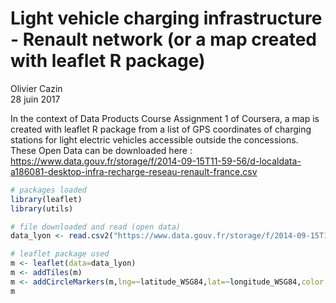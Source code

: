 # Light vehicle charging infrastructure - Renault network (or a map created  with leaflet R package)
Olivier Cazin  
28 juin 2017  



In the context of Data Products Course Assignment 1 of Coursera, a map is created with leaflet R package from a list of GPS coordinates of charging stations for light electric vehicles accessible outside the concessions. These Open Data can be downloaded here : <https://www.data.gouv.fr/storage/f/2014-09-15T11-59-56/d-localdata-a186081-desktop-infra-recharge-reseau-renault-france.csv>


```r
# packages loaded
library(leaflet)
library(utils)

# file downloaded and read (open data)
data_lyon <- read.csv2("https://www.data.gouv.fr/storage/f/2014-09-15T11-59-56/d-localdata-a186081-desktop-infra-recharge-reseau-renault-france.csv")

# leaflet package used
m <- leaflet(data=data_lyon) 
m <- addTiles(m) 
m <- addCircleMarkers(m,lng=~latitude_WSG84,lat=~longitude_WSG84,color = "black", weight = 1, stroke = T, fillColor = 'purple', fillOpacity = 0.5, radius =5,popup=~as.character(nom_station),label=~as.character(nom_station))
m
```

<!--html_preserve--><div id="htmlwidget-6b17278b3c73cb38be50" style="width:672px;height:480px;" class="leaflet html-widget"></div>
<script type="application/json" data-for="htmlwidget-6b17278b3c73cb38be50">{"x":{"options":{"crs":{"crsClass":"L.CRS.EPSG3857","code":null,"proj4def":null,"projectedBounds":null,"options":{}}},"calls":[{"method":"addTiles","args":["https://{s}.tile.openstreetmap.org/{z}/{x}/{y}.png",null,null,{"minZoom":0,"maxZoom":18,"maxNativeZoom":null,"tileSize":256,"subdomains":"abc","errorTileUrl":"","tms":false,"continuousWorld":false,"noWrap":false,"zoomOffset":0,"zoomReverse":false,"opacity":1,"zIndex":null,"unloadInvisibleTiles":null,"updateWhenIdle":null,"detectRetina":false,"reuseTiles":false,"attribution":"&copy; <a href=\"http://openstreetmap.org\">OpenStreetMap\u003c/a> contributors, <a href=\"http://creativecommons.org/licenses/by-sa/2.0/\">CC-BY-SA\u003c/a>"}]},{"method":"addCircleMarkers","args":[[46.212732,46.305656,46.119135,49.583957,49.850773,49.889422,49.370337,49.619065,49.039291,49.933941,46.584882,46.353685,46.118322,44.56868,43.821002,43.549857,43.599375,43.658014,45.258814,49.740542,49.6982,49.50403,42.94995,43.107375,48.302818,43.207081,43.156016,43.200472,43.3108,44.37734,44.091999,44.36041,43.265693,43.524887,43.448522,43.431082,43.707966,43.633197,43.287867,43.417992,43.499492,49.165519,49.209081,49.271072,48.868021,49.353727,44.916354,45.66034,45.687442,46.153721,45.746077,45.933294,47.109701,45.249929,45.147622,45.568347,41.926708,41.604123,47.303122,47.013585,48.502173,48.464604,48.725252,48.469024,48.770978,48.172007,48.546806,46.176634,44.868522,44.883471,45.201843,47.242157,47.503446,46.909382,44.580615,44.921907,49.002106,49.207998,49.351675,49.111506,48.451907,48.746229,48.580751,48.058277,48.000621,48.193518,48.404489,48.276758,48.57937,47.905077,43.818254,44.108375,43.631125,43.571686,43.465918,43.437363,43.654337,43.504751,44.865105,44.771807,44.523584,44.617507,44.879514,44.940589,44.799862,45.070855,43.584628,43.450615,43.419557,43.334044,43.633331,43.683905,48.3484,48.654086,48.12069,47.668616,48.13059,46.778225,47.348347,47.182085,47.141418,45.173605,45.5679,45.141009,45.345462,45.503113,45.083326,45.594099,45.170917,45.193896,46.671627,47.11214,46.382633,43.903286,43.715159,43.722405,47.609102,47.338102,47.544737,45.459484,46.014693,45.479861,45.599296,45.048642,47.7009,47.371594,47.096635,47.127993,47.322077,47.155769,47.249757,47.258716,47.974651,48.180468,47.935882,47.709332,44.424053,44.605191,44.188127,44.518061,44.404079,47.456612,47.067012,47.274395,49.105118,49.634592,49.059113,48.681067,48.832938,49.250556,48.971885,49.058046,48.730389,48.080043,48.299651,47.836619,48.068357,48.58426,48.69484,48.909273,49.154168,48.767309,49.163705,47.654477,48.045956,47.668845,47.931837,47.785577,47.699117,49.114939,49.346411,49.08671,49.111343,48.732531,49.11929,49.177391,47.394704,47.024612,50.687259,50.559307,50.580791,50.739393,50.356256,50.628271,50.179573,50.131737,50.890483,50.359987,51.021834,50.280516,50.696095,49.455351,49.277694,49.411988,49.20847,49.384241,49.232605,49.232226,48.446137,48.730771,48.735708,50.298784,50.41634,50.697834,50.399614,50.442326,50.739785,50.480998,50.937221,50.516995,50.49276,50.424825,50.408462,48.978904,45.781074,45.887444,45.855149,45.735109,43.304712,43.180269,43.480803,43.468942,43.398837,43.12247,43.211748,42.671648,48.529186,48.546445,48.827806,48.659258,48.279585,48.7412,48.091679,47.763787,47.627375,47.579871,45.776176,45.721741,45.765536,45.718323,45.593782,45.810983,45.978902,47.629552,46.325131,46.768422,46.674659,47.979318,48.191705,45.661121,45.572296,45.271123,46.199075,46.352059,46.07445,45.892773,48.880951,48.861865,48.844566,48.852709,49.449412,49.919862,50.058253,49.733669,49.751262,49.494771,48.540323,48.957419,48.809903,48.371533,48.280377,48.552399,48.697461,48.841138,48.421812,48.874581,48.79222,48.8997,48.770313,48.890469,46.329235,50.1088,49.913308,49.929407,43.91578,43.592169,43.896284,44.037613,44.035623,43.13936,43.408709,43.515635,43.113553,43.436156,43.927373,44.150474,44.043274,43.857823,46.698043,46.450927,46.860897,46.504318,46.861753,46.614411,46.791098,45.867198,45.897648,48.186981,48.284422,48.020123,48.347031,48.20359,47.80488,48.215689,47.977625,48.611022,48.461389,48.680817,48.717955,48.726109,48.647365,48.64412,48.684669,48.901512,48.831161,48.817233,48.769693,48.779256,48.902876,48.882728,48.850173,48.884775,48.907705,48.957646,48.894456,48.789319,48.852705,48.835275,48.738644,48.758939,48.79463,48.798927,48.748549,48.806033,48.960964,49.007225,49.146726,48.979727,49.049582],[5.218786,6.066023,5.810467,3.647164,3.262393,3.625698,3.353653,3.222808,3.385619,4.073001,3.31802,2.591755,3.408652,6.100853,5.787012,6.962632,7.087153,7.170408,4.698384,4.737265,4.947613,4.357303,1.62483,1.629565,4.075967,2.38568,2.981475,2.769645,1.970104,2.593146,3.065403,2.001821,5.394565,5.427438,5.44561,5.265128,4.639134,5.097885,5.584146,5.228247,4.985515,0.21906,-0.341858,-0.700084,-0.871365,0.09058,2.460678,0.165695,-0.311642,-1.11582,-0.664326,-0.966677,2.413593,1.750181,1.482943,2.330113,8.783101,9.277323,5.022531,4.815398,-2.738337,-2.058826,-3.438669,-2.511531,-3.040068,-2.747772,-3.097734,1.872141,0.503596,1.21802,0.79947,5.994512,6.813972,6.334066,4.753539,4.932674,1.146787,1.182197,0.495405,1.450909,1.524617,1.345312,1.566065,1.328237,-4.14973,-4.096869,-4.464629,-3.548992,-3.801808,-3.916087,4.34048,4.096592,1.43195,1.498247,2.008786,1.311215,0.622538,0.397204,-0.604657,-0.562477,-0.240552,-1.123529,-0.512192,-0.233009,-0.662273,-0.491635,3.881447,3.415778,3.714513,3.230726,3.439943,3.809806,-1.18091,-1.993009,-1.177819,-2.069067,-1.638407,1.65016,0.700787,0.273962,1.001092,5.714596,5.426659,5.710189,5.49772,4.853554,5.765401,5.270495,5.752442,5.675385,5.568491,5.495922,5.861635,-0.478727,-1.055643,-0.26465,1.310104,1.750225,1.538067,4.3833,4.096542,4.535189,4.073568,3.914841,-1.403196,-1.188561,-1.293818,-2.119162,-2.413165,-1.537974,-1.615994,-2.274558,2.732598,2.251842,1.894317,2.640147,1.440153,2.012763,0.613761,0.12061,0.686243,-0.533183,-0.843423,-0.060785,-1.067976,-1.589045,-1.425483,-1.342633,-1.550555,4.01964,4.357648,3.965157,4.603504,5.152466,-0.597422,-0.688962,-0.810861,6.489598,6.137335,6.039229,5.891968,5.175275,5.410318,-2.737582,-2.958559,-2.964282,-2.386535,-3.332838,-2.768533,6.190136,6.146646,6.141749,7.095915,7.080334,6.709397,6.883186,2.92254,3.147266,3.176606,3.035123,3.086255,3.13092,3.502852,2.968622,3.263047,3.940231,2.463457,3.080534,2.360138,3.90781,2.860609,2.099283,2.48958,2.80952,2.600646,2.413629,2.46639,2.874318,0.112831,-0.578402,-0.022214,2.767996,2.976351,1.609148,2.84242,2.853705,2.27831,2.936271,1.808437,2.622507,2.573819,2.78127,1.579039,1.692,3.13249,3.067913,3.508687,2.812636,-0.32624,-0.616396,-0.748534,-1.540974,-1.641261,0.388874,0.048794,2.886614,7.497726,7.739809,7.752619,7.721628,7.464536,7.383529,7.371706,7.358698,7.263346,7.550429,4.79593,4.788198,4.925625,4.85427,4.770141,4.87765,4.731079,6.172303,4.841094,4.864378,4.360886,0.174502,0.661729,6.383554,5.952094,6.363335,6.267249,6.440615,6.562547,6.110266,2.314399,2.367576,2.395764,2.286422,1.064684,1.077157,1.417809,1.434331,0.401833,0.147195,2.677866,2.897852,3.079942,2.941233,2.683154,3.297781,2.606558,2.618294,2.737602,2.590865,2.145247,2.078157,1.999698,2.154325,-0.443545,1.85754,2.338671,2.934324,2.14376,2.210282,1.883416,1.380852,1.11413,5.999316,6.042116,6.476062,5.858463,6.724611,4.845744,4.803153,5.025287,5.014658,-1.427872,-0.807991,-1.86558,-1.773508,-1.010402,0.31506,0.525723,1.268556,0.917689,6.475708,6.942722,6.600762,5.69246,5.93849,3.582936,3.275886,3.411074,2.452549,2.179453,2.379365,2.400085,2.280254,2.271315,2.33432,2.197453,2.226023,2.23626,2.325777,2.248939,2.291929,2.273188,2.188832,2.418185,2.506075,2.493568,2.559201,2.398792,2.439193,2.468273,2.497339,2.446822,2.330787,2.384394,2.543964,2.50917,2.429804,2.258699,2.195896,2.259501,2.452907,2.07556],5,null,null,{"lineCap":null,"lineJoin":null,"clickable":true,"pointerEvents":null,"className":"","stroke":true,"color":"black","weight":1,"opacity":0.5,"fill":true,"fillColor":"purple","fillOpacity":0.5,"dashArray":null},null,null,["ETABLISSEMENT RENAULT DE BOURG-EN-BRESSE","ETABLISSEMENT RENAULT DE CESSY","ETABLISSEMENT RENAULT DE BELLEGARDE-SUR-VALSERINE","ETABLISSEMENT RENAULT DE LAON","ETABLISSEMENT RENAULT DE SAINT-QUENTIN","ETABLISSEMENT RENAULT DE GUISE","ETABLISSEMENT RENAULT DE SOISSONS","ETABLISSEMENT RENAULT DE CHAUNY","ETABLISSEMENT RENAULT DE CHATEAU-THIERRY","ETABLISSEMENT RENAULT DE HIRSON","ETABLISSEMENT RENAULT DE AVERMES","ETABLISSEMENT RENAULT DE MONTLUCON","ETABLISSEMENT RENAULT DE BELLERIVE-SUR-ALLIER","ETABLISSEMENT RENAULT DE GAP","ETABLISSEMENT RENAULT DE MANOSQUE","ETABLISSEMENT RENAULT DE CANNES","ETABLISSEMENT RENAULT DE ANTIBES","ETABLISSEMENT RENAULT DE CAGNES-SUR-MER","ETABLISSEMENT RENAULT DE DAVEZIEUX","ETABLISSEMENT RENAULT DE CHARLEVILLE-MEZIERES","ETABLISSEMENT RENAULT DE SEDAN","ETABLISSEMENT RENAULT DE SAULT-LES-RETHEL","ETABLISSEMENT RENAULT DE FOIX","ETABLISSEMENT RENAULT DE PAMIERS","ETABLISSEMENT RENAULT DE TROYES","ETABLISSEMENT RENAULT DE CARCASSONNE","ETABLISSEMENT RENAULT DE NARBONNE","ETABLISSEMENT RENAULT DE LEZIGNAN-CORBIERES","ETABLISSEMENT RENAULT DE CASTELNAUDARY","ETABLISSEMENT RENAULT DE ONET-LE-CHATEAU","ETABLISSEMENT RENAULT DE MILLAU","ETABLISSEMENT RENAULT DE VILLEFRANCHE-DE-ROUERGUE","ETABLISSEMENT RENAULT DE MARSEILLE","ETABLISSEMENT RENAULT DE AIX-EN-PROVENCE","ETABLISSEMENT RENAULT DE GARDANNE","ETABLISSEMENT RENAULT DE VITROLLES","ETABLISSEMENT RENAULT DE ARLES","ETABLISSEMENT RENAULT DE SALON-DE-PROVENCE","ETABLISSEMENT RENAULT DE AUBAGNE","ETABLISSEMENT RENAULT DE SAINT-VICTORET","ETABLISSEMENT RENAULT DE ISTRES","ETABLISSEMENT RENAULT DE LISIEUX","ETABLISSEMENT RENAULT DE HEROUVILLE-SAINT-CLAIR","ETABLISSEMENT RENAULT DE BAYEUX","ETABLISSEMENT RENAULT DE VIRE","ETABLISSEMENT RENAULT DE DEAUVILLE","ETABLISSEMENT RENAULT DE AURILLAC","ETABLISSEMENT RENAULT DE ANGOULEME","ETABLISSEMENT RENAULT DE COGNAC","ETABLISSEMENT RENAULT DE LA ROCHELLE","ETABLISSEMENT RENAULT DE SAINTES","ETABLISSEMENT RENAULT DE ROCHEFORT","ETABLISSEMENT RENAULT DE BOURGES","ETABLISSEMENT RENAULT DE TULLE","ETABLISSEMENT RENAULT DE BRIVE-LA-GAILLARDE","ETABLISSEMENT RENAULT DE USSEL","ETABLISSEMENT RENAULT DE AJACCIO","ETABLISSEMENT RENAULT DE PORTO-VECCHIO","ETABLISSEMENT RENAULT DE DIJON","ETABLISSEMENT RENAULT DE BEAUNE","ETABLISSEMENT RENAULT DE SAINT-BRIEUC","ETABLISSEMENT RENAULT DE DINAN","ETABLISSEMENT RENAULT DE LANNION","ETABLISSEMENT RENAULT DE LAMBALLE","ETABLISSEMENT RENAULT DE PAIMPOL","ETABLISSEMENT RENAULT DE LOUDEAC","ETABLISSEMENT RENAULT DE PLOUMAGOAR","ETABLISSEMENT RENAULT DE GUERET","ETABLISSEMENT RENAULT DE BERGERAC","ETABLISSEMENT RENAULT DE SARLAT-LA-CANEDA","ETABLISSEMENT RENAULT DE TRELISSAC","ETABLISSEMENT RENAULT DE BESANCON","ETABLISSEMENT RENAULT DE MONTBELIARD","ETABLISSEMENT RENAULT DE PONTARLIER","ETABLISSEMENT RENAULT DE MONTELIMAR","ETABLISSEMENT RENAULT DE VALENCE","ETABLISSEMENT RENAULT DE EVREUX","ETABLISSEMENT RENAULT DE LOUVIERS","ETABLISSEMENT RENAULT DE PONT-AUDEMER","ETABLISSEMENT RENAULT DE SAINT-JUST","ETABLISSEMENT RENAULT DE CHARTRES","ETABLISSEMENT RENAULT DE DREUX","ETABLISSEMENT RENAULT DE MAINTENON","ETABLISSEMENT RENAULT DE CHATEAUDUN","ETABLISSEMENT RENAULT DE QUIMPER","ETABLISSEMENT RENAULT DE CHATEAULIN","ETABLISSEMENT RENAULT DE BREST","ETABLISSEMENT RENAULT DE CARHAIX-PLOUGUER","ETABLISSEMENT RENAULT DE MORLAIX","ETABLISSEMENT RENAULT DE CONCARNEAU","ETABLISSEMENT RENAULT DE NIMES","ETABLISSEMENT RENAULT DE ALES","ETABLISSEMENT RENAULT DE TOULOUSE","ETABLISSEMENT RENAULT DE TOULOUSE","ETABLISSEMENT RENAULT DE REVEL","ETABLISSEMENT RENAULT DE MURET","ETABLISSEMENT RENAULT DE AUCH","ETABLISSEMENT RENAULT DE MIRANDE","ETABLISSEMENT RENAULT DE LE BOUSCAT","ETABLISSEMENT RENAULT DE VILLENAVE-D'ORNON","ETABLISSEMENT RENAULT DE LANGON","ETABLISSEMENT RENAULT DE LA TESTE-DE-BUCH","ETABLISSEMENT RENAULT DE LORMONT","ETABLISSEMENT RENAULT DE LIBOURNE","ETABLISSEMENT RENAULT DE PESSAC","ETABLISSEMENT RENAULT DE PUGNAC","ETABLISSEMENT RENAULT DE MONTPELLIER","ETABLISSEMENT RENAULT DE PEZENAS","ETABLISSEMENT RENAULT DE SETE","ETABLISSEMENT RENAULT DE BEZIERS","ETABLISSEMENT RENAULT DE CLERMONT-L'HERAULT","ETABLISSEMENT RENAULT DE SAINT-GELY-DU-FESC","ETABLISSEMENT RENAULT DE FOUGERES","ETABLISSEMENT RENAULT DE SAINT-MALO","ETABLISSEMENT RENAULT DE VITRE","ETABLISSEMENT RENAULT DE REDON","ETABLISSEMENT RENAULT DE RENNES","ETABLISSEMENT RENAULT DE SAINT-MAUR","ETABLISSEMENT RENAULT DE CHAMBRAY-LES-TOURS","ETABLISSEMENT RENAULT DE CHINON","ETABLISSEMENT RENAULT DE LOCHES","ETABLISSEMENT RENAULT DE GRENOBLE","ETABLISSEMENT RENAULT DE LA TOUR-DU-PIN","ETABLISSEMENT RENAULT DE ECHIROLLES","ETABLISSEMENT RENAULT DE RIVES","ETABLISSEMENT RENAULT DE VIENNE","ETABLISSEMENT RENAULT DE VIZILLE","ETABLISSEMENT RENAULT DE BOURGOIN-JALLIEU","ETABLISSEMENT RENAULT DE SAINT-MARTIN-D'HERES","ETABLISSEMENT RENAULT DE FONTAINE","ETABLISSEMENT RENAULT DE LONS-LE-SAUNIER","ETABLISSEMENT RENAULT DE DOLE","ETABLISSEMENT RENAULT DE SAINT-CLAUDE","ETABLISSEMENT RENAULT DE MONT-DE-MARSAN","ETABLISSEMENT RENAULT DE DAX","ETABLISSEMENT RENAULT DE AIRE-SUR-L'ADOUR","ETABLISSEMENT RENAULT DE BLOIS","ETABLISSEMENT RENAULT DE ROMORANTIN-LANTHENAY","ETABLISSEMENT RENAULT DE BRACIEUX","ETABLISSEMENT RENAULT DE SAINT-ETIENNE","ETABLISSEMENT RENAULT DE LE COTEAU","ETABLISSEMENT RENAULT DE SAINT-CHAMOND","ETABLISSEMENT RENAULT DE MONTBRISON","ETABLISSEMENT RENAULT DE BRIVES-CHARENSAC","ETABLISSEMENT RENAULT DE CHATEAUBRIANT","ETABLISSEMENT RENAULT DE ANCENIS","ETABLISSEMENT RENAULT DE GORGES","ETABLISSEMENT RENAULT DE PORNIC","ETABLISSEMENT RENAULT DE GUERANDE","ETABLISSEMENT RENAULT DE REZE","ETABLISSEMENT RENAULT DE SAINT-HERBLAIN","ETABLISSEMENT RENAULT DE SAINT-NAZAIRE","ETABLISSEMENT RENAULT DE AMILLY","ETABLISSEMENT RENAULT DE PITHIVIERS","ETABLISSEMENT RENAULT DE FLEURY-LES-AUBRAIS","ETABLISSEMENT RENAULT DE GIEN","ETABLISSEMENT RENAULT DE CAHORS","ETABLISSEMENT RENAULT DE FIGEAC","ETABLISSEMENT RENAULT DE AGEN","ETABLISSEMENT RENAULT DE MARMANDE","ETABLISSEMENT RENAULT DE VILLENEUVE-SUR-LOT","ETABLISSEMENT RENAULT DE ANGERS","ETABLISSEMENT RENAULT DE CHOLET","ETABLISSEMENT RENAULT DE SAUMUR","ETABLISSEMENT RENAULT DE SAINT-LO","ETABLISSEMENT RENAULT DE TOURLAVILLE","ETABLISSEMENT RENAULT DE COUTANCES","ETABLISSEMENT RENAULT DE AVRANCHES","ETABLISSEMENT RENAULT DE GRANVILLE","ETABLISSEMENT RENAULT DE REIMS","ETABLISSEMENT RENAULT DE CHALONS-EN-CHAMPAGNE","ETABLISSEMENT RENAULT DE EPERNAY","ETABLISSEMENT RENAULT DE VITRY-LE-FRANCOIS","ETABLISSEMENT RENAULT DE CHAUMONT","ETABLISSEMENT RENAULT DE MAYENNE","ETABLISSEMENT RENAULT DE CHATEAU-GONTIER","ETABLISSEMENT RENAULT DE SAINT-BERTHEVIN","ETABLISSEMENT RENAULT DE LUNEVILLE","ETABLISSEMENT RENAULT DE LAXOU","ETABLISSEMENT RENAULT DE PONT-A-MOUSSON","ETABLISSEMENT RENAULT DE JARNY","ETABLISSEMENT RENAULT DE BAR-LE-DUC","ETABLISSEMENT RENAULT DE VERDUN","ETABLISSEMENT RENAULT DE VANNES","ETABLISSEMENT RENAULT DE PONTIVY","ETABLISSEMENT RENAULT DE PLUNERET","ETABLISSEMENT RENAULT DE PLOERMEL","ETABLISSEMENT RENAULT DE CAUDAN","ETABLISSEMENT RENAULT DE SAINT-AVE","ETABLISSEMENT RENAULT DE METZ","ETABLISSEMENT RENAULT DE TERVILLE","ETABLISSEMENT RENAULT DE MARLY","ETABLISSEMENT RENAULT DE SARREGUEMINES","ETABLISSEMENT RENAULT DE BUHL-LORRAINE","ETABLISSEMENT RENAULT DE SAINT-AVOLD","ETABLISSEMENT RENAULT DE FORBACH","ETABLISSEMENT RENAULT DE COSNE-COURS-SUR-LOIRE","ETABLISSEMENT RENAULT DE VARENNES-VAUZELLES","ETABLISSEMENT RENAULT DE ROUBAIX","ETABLISSEMENT RENAULT DE SECLIN","ETABLISSEMENT RENAULT DE FACHES-THUMESNIL","ETABLISSEMENT RENAULT DE RONCQ","ETABLISSEMENT RENAULT DE VALENCIENNES","ETABLISSEMENT RENAULT DE SEQUEDIN","ETABLISSEMENT RENAULT DE CAMBRAI","ETABLISSEMENT RENAULT DE AVESNES-SUR-HELPE","ETABLISSEMENT RENAULT DE WORMHOUT","ETABLISSEMENT RENAULT DE DOUAI","ETABLISSEMENT RENAULT DE DUNKERQUE","ETABLISSEMENT RENAULT DE FEIGNIES","ETABLISSEMENT RENAULT DE NIEPPE","ETABLISSEMENT RENAULT DE TILLE","ETABLISSEMENT RENAULT DE NOGENT-SUR-OISE","ETABLISSEMENT RENAULT DE COMPIEGNE","ETABLISSEMENT RENAULT DE SENLIS","ETABLISSEMENT RENAULT DE CLERMONT","ETABLISSEMENT RENAULT DE SAINT-MAXIMIN","ETABLISSEMENT RENAULT DE CREPY-EN-VALOIS","ETABLISSEMENT RENAULT DE ALENCON","ETABLISSEMENT RENAULT DE FLERS","ETABLISSEMENT RENAULT DE ARGENTAN","ETABLISSEMENT RENAULT DE ARRAS","ETABLISSEMENT RENAULT DE HENIN-BEAUMONT","ETABLISSEMENT RENAULT DE OUTREAU","ETABLISSEMENT RENAULT DE AVION","ETABLISSEMENT RENAULT DE LOISON-SOUS-LENS","ETABLISSEMENT RENAULT DE LONGUENESSE","ETABLISSEMENT RENAULT DE CARVIN","ETABLISSEMENT RENAULT DE COQUELLES","ETABLISSEMENT RENAULT DE FOUQUIERES-LES-BETHUNE","ETABLISSEMENT RENAULT DE BRUAY-LA-BUISSIERE","ETABLISSEMENT RENAULT DE LIEVIN","ETABLISSEMENT RENAULT DE BERCK","ETABLISSEMENT RENAULT DE MANTES-LA-VILLE","ETABLISSEMENT RENAULT DE CLERMONT-FERRAND","ETABLISSEMENT RENAULT DE MALAUZAT","ETABLISSEMENT RENAULT DE THIERS","ETABLISSEMENT RENAULT DE ROCHEFORT-MONTAGNE","ETABLISSEMENT RENAULT DE PAU","ETABLISSEMENT RENAULT DE OLORON-SAINTE-MARIE","ETABLISSEMENT RENAULT DE ORTHEZ","ETABLISSEMENT RENAULT DE BIARRITZ","ETABLISSEMENT RENAULT DE SAINT-JEAN-DE-LUZ","ETABLISSEMENT RENAULT DE LANNEMEZAN","ETABLISSEMENT RENAULT DE ODOS","ETABLISSEMENT RENAULT DE PERPIGNAN","ETABLISSEMENT RENAULT DE MOLSHEIM","ETABLISSEMENT RENAULT DE ILLKIRCH-GRAFFENSTADEN","ETABLISSEMENT RENAULT DE HAGUENAU","ETABLISSEMENT RENAULT DE VENDENHEIM","ETABLISSEMENT RENAULT DE SELESTAT","ETABLISSEMENT RENAULT DE SAVERNE","ETABLISSEMENT RENAULT DE COLMAR","ETABLISSEMENT RENAULT DE ILLZACH","ETABLISSEMENT RENAULT DE ALTKIRCH","ETABLISSEMENT RENAULT DE SAINT-LOUIS","ETABLISSEMENT RENAULT DE LYON","ETABLISSEMENT RENAULT DE SAINTE-FOY-LES-LYON","ETABLISSEMENT RENAULT DE VAULX-EN-VELIN","ETABLISSEMENT RENAULT DE VENISSIEUX","ETABLISSEMENT RENAULT DE GIVORS","ETABLISSEMENT RENAULT DE RILLIEUX-LA-PAPE","ETABLISSEMENT RENAULT DE LIMAS","ETABLISSEMENT RENAULT DE VESOUL","ETABLISSEMENT RENAULT DE MACON","ETABLISSEMENT RENAULT DE SAINT-MARCEL","ETABLISSEMENT RENAULT DE MONTCEAU-LES-MINES","ETABLISSEMENT RENAULT DE LE MANS","ETABLISSEMENT RENAULT DE LA FERTE-BERNARD","ETABLISSEMENT RENAULT DE ALBERTVILLE","ETABLISSEMENT RENAULT DE SAINT-ALBAN-LEYSSE","ETABLISSEMENT RENAULT DE SAINT-JEAN-DE-MAURIENNE","ETABLISSEMENT RENAULT DE ANNEMASSE","ETABLISSEMENT RENAULT DE THONON-LES-BAINS","ETABLISSEMENT RENAULT DE CLUSES","ETABLISSEMENT RENAULT DE SEYNOD","ETABLISSEMENT RENAULT DE PARIS","ETABLISSEMENT RENAULT DE PARIS","ETABLISSEMENT RENAULT DE PARIS","ETABLISSEMENT RENAULT DE PARIS","ETABLISSEMENT RENAULT DE ROUEN","ETABLISSEMENT RENAULT DE DIEPPE","ETABLISSEMENT RENAULT DE EU","ETABLISSEMENT RENAULT DE NEUFCHATEL-EN-BRAY","ETABLISSEMENT RENAULT DE FECAMP","ETABLISSEMENT RENAULT DE LE HAVRE","ETABLISSEMENT RENAULT DE MELUN","ETABLISSEMENT RENAULT DE MEAUX","ETABLISSEMENT RENAULT DE COULOMMIERS","ETABLISSEMENT RENAULT DE VARENNES-SUR-SEINE","ETABLISSEMENT RENAULT DE SAINT-PIERRE-LES-NEMOURS","ETABLISSEMENT RENAULT DE PROVINS","ETABLISSEMENT RENAULT DE BRIE-COMTE-ROBERT","ETABLISSEMENT RENAULT DE NOISIEL","ETABLISSEMENT RENAULT DE AVON","ETABLISSEMENT RENAULT DE CHELLES","ETABLISSEMENT RENAULT DE VERSAILLES","ETABLISSEMENT RENAULT DE SAINT-GERMAIN-EN-LAYE","ETABLISSEMENT RENAULT DE TRAPPES","ETABLISSEMENT RENAULT DE CHATOU","ETABLISSEMENT RENAULT DE NIORT","ETABLISSEMENT RENAULT DE ABBEVILLE","ETABLISSEMENT RENAULT DE RIVERY","ETABLISSEMENT RENAULT DE PERONNE","ETABLISSEMENT RENAULT DE ALBI","ETABLISSEMENT RENAULT DE CASTRES","ETABLISSEMENT RENAULT DE GAILLAC","ETABLISSEMENT RENAULT DE MONTAUBAN","ETABLISSEMENT RENAULT DE CASTELSARRASIN","ETABLISSEMENT RENAULT DE LA VALETTE-DU-VAR","ETABLISSEMENT RENAULT DE BRIGNOLES","ETABLISSEMENT RENAULT DE DRAGUIGNAN","ETABLISSEMENT RENAULT DE LA SEYNE-SUR-MER","ETABLISSEMENT RENAULT DE FREJUS","ETABLISSEMENT RENAULT DE AVIGNON","ETABLISSEMENT RENAULT DE ORANGE","ETABLISSEMENT RENAULT DE CARPENTRAS","ETABLISSEMENT RENAULT DE CAVAILLON","ETABLISSEMENT RENAULT DE LA ROCHE-SUR-YON","ETABLISSEMENT RENAULT DE FONTENAY-LE-COMTE","ETABLISSEMENT RENAULT DE CHALLANS","ETABLISSEMENT RENAULT DE OLONNE-SUR-MER","ETABLISSEMENT RENAULT DE LES HERBIERS","ETABLISSEMENT RENAULT DE POITIERS","ETABLISSEMENT RENAULT DE CHATELLERAULT","ETABLISSEMENT RENAULT DE LIMOGES","ETABLISSEMENT RENAULT DE SAINT-JUNIEN","ETABLISSEMENT RENAULT DE EPINAL","ETABLISSEMENT RENAULT DE SAINT-DIE-DES-VOSGES","ETABLISSEMENT RENAULT DE SAINT-ETIENNE-LES-REMIREMONT","ETABLISSEMENT RENAULT DE NEUFCHATEAU","ETABLISSEMENT RENAULT DE VITTEL","ETABLISSEMENT RENAULT DE AUXERRE","ETABLISSEMENT RENAULT DE SAINT-DENIS-LES-SENS","ETABLISSEMENT RENAULT DE JOIGNY","ETABLISSEMENT RENAULT DE CORBEIL-ESSONNES","ETABLISSEMENT RENAULT DE MORIGNY-CHAMPIGNY","ETABLISSEMENT RENAULT DE VIRY-CHATILLON","ETABLISSEMENT RENAULT DE ATHIS-MONS","ETABLISSEMENT RENAULT DE MASSY","ETABLISSEMENT RENAULT DE MONTLHERY","ETABLISSEMENT RENAULT DE SAINTE-GENEVIEVE-DES-BOIS","ETABLISSEMENT RENAULT DE LES ULIS","ETABLISSEMENT RENAULT DE NANTERRE","ETABLISSEMENT RENAULT DE BOULOGNE-BILLANCOURT","ETABLISSEMENT RENAULT DE MONTROUGE","ETABLISSEMENT RENAULT DE CHATENAY-MALABRY","ETABLISSEMENT RENAULT DE SCEAUX","ETABLISSEMENT RENAULT DE COURBEVOIE","ETABLISSEMENT RENAULT DE RUEIL-MALMAISON","ETABLISSEMENT RENAULT DE MONTREUIL","ETABLISSEMENT RENAULT DE VILLEMOMBLE","ETABLISSEMENT RENAULT DE LES PAVILLONS-SOUS-BOIS","ETABLISSEMENT RENAULT DE VILLEPINTE","ETABLISSEMENT RENAULT DE PANTIN","ETABLISSEMENT RENAULT DE CRETEIL","ETABLISSEMENT RENAULT DE FONTENAY-SOUS-BOIS","ETABLISSEMENT RENAULT DE LE PERREUX-SUR-MARNE","ETABLISSEMENT RENAULT DE VILLENEUVE-SAINT-GEORGES","ETABLISSEMENT RENAULT DE FRESNES","ETABLISSEMENT RENAULT DE VITRY-SUR-SEINE","ETABLISSEMENT RENAULT DE CHENNEVIERES-SUR-MARNE","ETABLISSEMENT RENAULT DE BOISSY-SAINT-LEGER","ETABLISSEMENT RENAULT DE MAISONS-ALFORT","ETABLISSEMENT RENAULT DE ARGENTEUIL","ETABLISSEMENT RENAULT DE BEAUCHAMP","ETABLISSEMENT RENAULT DE PERSAN","ETABLISSEMENT RENAULT DE GONESSE","ETABLISSEMENT RENAULT DE OSNY"],null,["ETABLISSEMENT RENAULT DE BOURG-EN-BRESSE","ETABLISSEMENT RENAULT DE CESSY","ETABLISSEMENT RENAULT DE BELLEGARDE-SUR-VALSERINE","ETABLISSEMENT RENAULT DE LAON","ETABLISSEMENT RENAULT DE SAINT-QUENTIN","ETABLISSEMENT RENAULT DE GUISE","ETABLISSEMENT RENAULT DE SOISSONS","ETABLISSEMENT RENAULT DE CHAUNY","ETABLISSEMENT RENAULT DE CHATEAU-THIERRY","ETABLISSEMENT RENAULT DE HIRSON","ETABLISSEMENT RENAULT DE AVERMES","ETABLISSEMENT RENAULT DE MONTLUCON","ETABLISSEMENT RENAULT DE BELLERIVE-SUR-ALLIER","ETABLISSEMENT RENAULT DE GAP","ETABLISSEMENT RENAULT DE MANOSQUE","ETABLISSEMENT RENAULT DE CANNES","ETABLISSEMENT RENAULT DE ANTIBES","ETABLISSEMENT RENAULT DE CAGNES-SUR-MER","ETABLISSEMENT RENAULT DE DAVEZIEUX","ETABLISSEMENT RENAULT DE CHARLEVILLE-MEZIERES","ETABLISSEMENT RENAULT DE SEDAN","ETABLISSEMENT RENAULT DE SAULT-LES-RETHEL","ETABLISSEMENT RENAULT DE FOIX","ETABLISSEMENT RENAULT DE PAMIERS","ETABLISSEMENT RENAULT DE TROYES","ETABLISSEMENT RENAULT DE CARCASSONNE","ETABLISSEMENT RENAULT DE NARBONNE","ETABLISSEMENT RENAULT DE LEZIGNAN-CORBIERES","ETABLISSEMENT RENAULT DE CASTELNAUDARY","ETABLISSEMENT RENAULT DE ONET-LE-CHATEAU","ETABLISSEMENT RENAULT DE MILLAU","ETABLISSEMENT RENAULT DE VILLEFRANCHE-DE-ROUERGUE","ETABLISSEMENT RENAULT DE MARSEILLE","ETABLISSEMENT RENAULT DE AIX-EN-PROVENCE","ETABLISSEMENT RENAULT DE GARDANNE","ETABLISSEMENT RENAULT DE VITROLLES","ETABLISSEMENT RENAULT DE ARLES","ETABLISSEMENT RENAULT DE SALON-DE-PROVENCE","ETABLISSEMENT RENAULT DE AUBAGNE","ETABLISSEMENT RENAULT DE SAINT-VICTORET","ETABLISSEMENT RENAULT DE ISTRES","ETABLISSEMENT RENAULT DE LISIEUX","ETABLISSEMENT RENAULT DE HEROUVILLE-SAINT-CLAIR","ETABLISSEMENT RENAULT DE BAYEUX","ETABLISSEMENT RENAULT DE VIRE","ETABLISSEMENT RENAULT DE DEAUVILLE","ETABLISSEMENT RENAULT DE AURILLAC","ETABLISSEMENT RENAULT DE ANGOULEME","ETABLISSEMENT RENAULT DE COGNAC","ETABLISSEMENT RENAULT DE LA ROCHELLE","ETABLISSEMENT RENAULT DE SAINTES","ETABLISSEMENT RENAULT DE ROCHEFORT","ETABLISSEMENT RENAULT DE BOURGES","ETABLISSEMENT RENAULT DE TULLE","ETABLISSEMENT RENAULT DE BRIVE-LA-GAILLARDE","ETABLISSEMENT RENAULT DE USSEL","ETABLISSEMENT RENAULT DE AJACCIO","ETABLISSEMENT RENAULT DE PORTO-VECCHIO","ETABLISSEMENT RENAULT DE DIJON","ETABLISSEMENT RENAULT DE BEAUNE","ETABLISSEMENT RENAULT DE SAINT-BRIEUC","ETABLISSEMENT RENAULT DE DINAN","ETABLISSEMENT RENAULT DE LANNION","ETABLISSEMENT RENAULT DE LAMBALLE","ETABLISSEMENT RENAULT DE PAIMPOL","ETABLISSEMENT RENAULT DE LOUDEAC","ETABLISSEMENT RENAULT DE PLOUMAGOAR","ETABLISSEMENT RENAULT DE GUERET","ETABLISSEMENT RENAULT DE BERGERAC","ETABLISSEMENT RENAULT DE SARLAT-LA-CANEDA","ETABLISSEMENT RENAULT DE TRELISSAC","ETABLISSEMENT RENAULT DE BESANCON","ETABLISSEMENT RENAULT DE MONTBELIARD","ETABLISSEMENT RENAULT DE PONTARLIER","ETABLISSEMENT RENAULT DE MONTELIMAR","ETABLISSEMENT RENAULT DE VALENCE","ETABLISSEMENT RENAULT DE EVREUX","ETABLISSEMENT RENAULT DE LOUVIERS","ETABLISSEMENT RENAULT DE PONT-AUDEMER","ETABLISSEMENT RENAULT DE SAINT-JUST","ETABLISSEMENT RENAULT DE CHARTRES","ETABLISSEMENT RENAULT DE DREUX","ETABLISSEMENT RENAULT DE MAINTENON","ETABLISSEMENT RENAULT DE CHATEAUDUN","ETABLISSEMENT RENAULT DE QUIMPER","ETABLISSEMENT RENAULT DE CHATEAULIN","ETABLISSEMENT RENAULT DE BREST","ETABLISSEMENT RENAULT DE CARHAIX-PLOUGUER","ETABLISSEMENT RENAULT DE MORLAIX","ETABLISSEMENT RENAULT DE CONCARNEAU","ETABLISSEMENT RENAULT DE NIMES","ETABLISSEMENT RENAULT DE ALES","ETABLISSEMENT RENAULT DE TOULOUSE","ETABLISSEMENT RENAULT DE TOULOUSE","ETABLISSEMENT RENAULT DE REVEL","ETABLISSEMENT RENAULT DE MURET","ETABLISSEMENT RENAULT DE AUCH","ETABLISSEMENT RENAULT DE MIRANDE","ETABLISSEMENT RENAULT DE LE BOUSCAT","ETABLISSEMENT RENAULT DE VILLENAVE-D'ORNON","ETABLISSEMENT RENAULT DE LANGON","ETABLISSEMENT RENAULT DE LA TESTE-DE-BUCH","ETABLISSEMENT RENAULT DE LORMONT","ETABLISSEMENT RENAULT DE LIBOURNE","ETABLISSEMENT RENAULT DE PESSAC","ETABLISSEMENT RENAULT DE PUGNAC","ETABLISSEMENT RENAULT DE MONTPELLIER","ETABLISSEMENT RENAULT DE PEZENAS","ETABLISSEMENT RENAULT DE SETE","ETABLISSEMENT RENAULT DE BEZIERS","ETABLISSEMENT RENAULT DE CLERMONT-L'HERAULT","ETABLISSEMENT RENAULT DE SAINT-GELY-DU-FESC","ETABLISSEMENT RENAULT DE FOUGERES","ETABLISSEMENT RENAULT DE SAINT-MALO","ETABLISSEMENT RENAULT DE VITRE","ETABLISSEMENT RENAULT DE REDON","ETABLISSEMENT RENAULT DE RENNES","ETABLISSEMENT RENAULT DE SAINT-MAUR","ETABLISSEMENT RENAULT DE CHAMBRAY-LES-TOURS","ETABLISSEMENT RENAULT DE CHINON","ETABLISSEMENT RENAULT DE LOCHES","ETABLISSEMENT RENAULT DE GRENOBLE","ETABLISSEMENT RENAULT DE LA TOUR-DU-PIN","ETABLISSEMENT RENAULT DE ECHIROLLES","ETABLISSEMENT RENAULT DE RIVES","ETABLISSEMENT RENAULT DE VIENNE","ETABLISSEMENT RENAULT DE VIZILLE","ETABLISSEMENT RENAULT DE BOURGOIN-JALLIEU","ETABLISSEMENT RENAULT DE SAINT-MARTIN-D'HERES","ETABLISSEMENT RENAULT DE FONTAINE","ETABLISSEMENT RENAULT DE LONS-LE-SAUNIER","ETABLISSEMENT RENAULT DE DOLE","ETABLISSEMENT RENAULT DE SAINT-CLAUDE","ETABLISSEMENT RENAULT DE MONT-DE-MARSAN","ETABLISSEMENT RENAULT DE DAX","ETABLISSEMENT RENAULT DE AIRE-SUR-L'ADOUR","ETABLISSEMENT RENAULT DE BLOIS","ETABLISSEMENT RENAULT DE ROMORANTIN-LANTHENAY","ETABLISSEMENT RENAULT DE BRACIEUX","ETABLISSEMENT RENAULT DE SAINT-ETIENNE","ETABLISSEMENT RENAULT DE LE COTEAU","ETABLISSEMENT RENAULT DE SAINT-CHAMOND","ETABLISSEMENT RENAULT DE MONTBRISON","ETABLISSEMENT RENAULT DE BRIVES-CHARENSAC","ETABLISSEMENT RENAULT DE CHATEAUBRIANT","ETABLISSEMENT RENAULT DE ANCENIS","ETABLISSEMENT RENAULT DE GORGES","ETABLISSEMENT RENAULT DE PORNIC","ETABLISSEMENT RENAULT DE GUERANDE","ETABLISSEMENT RENAULT DE REZE","ETABLISSEMENT RENAULT DE SAINT-HERBLAIN","ETABLISSEMENT RENAULT DE SAINT-NAZAIRE","ETABLISSEMENT RENAULT DE AMILLY","ETABLISSEMENT RENAULT DE PITHIVIERS","ETABLISSEMENT RENAULT DE FLEURY-LES-AUBRAIS","ETABLISSEMENT RENAULT DE GIEN","ETABLISSEMENT RENAULT DE CAHORS","ETABLISSEMENT RENAULT DE FIGEAC","ETABLISSEMENT RENAULT DE AGEN","ETABLISSEMENT RENAULT DE MARMANDE","ETABLISSEMENT RENAULT DE VILLENEUVE-SUR-LOT","ETABLISSEMENT RENAULT DE ANGERS","ETABLISSEMENT RENAULT DE CHOLET","ETABLISSEMENT RENAULT DE SAUMUR","ETABLISSEMENT RENAULT DE SAINT-LO","ETABLISSEMENT RENAULT DE TOURLAVILLE","ETABLISSEMENT RENAULT DE COUTANCES","ETABLISSEMENT RENAULT DE AVRANCHES","ETABLISSEMENT RENAULT DE GRANVILLE","ETABLISSEMENT RENAULT DE REIMS","ETABLISSEMENT RENAULT DE CHALONS-EN-CHAMPAGNE","ETABLISSEMENT RENAULT DE EPERNAY","ETABLISSEMENT RENAULT DE VITRY-LE-FRANCOIS","ETABLISSEMENT RENAULT DE CHAUMONT","ETABLISSEMENT RENAULT DE MAYENNE","ETABLISSEMENT RENAULT DE CHATEAU-GONTIER","ETABLISSEMENT RENAULT DE SAINT-BERTHEVIN","ETABLISSEMENT RENAULT DE LUNEVILLE","ETABLISSEMENT RENAULT DE LAXOU","ETABLISSEMENT RENAULT DE PONT-A-MOUSSON","ETABLISSEMENT RENAULT DE JARNY","ETABLISSEMENT RENAULT DE BAR-LE-DUC","ETABLISSEMENT RENAULT DE VERDUN","ETABLISSEMENT RENAULT DE VANNES","ETABLISSEMENT RENAULT DE PONTIVY","ETABLISSEMENT RENAULT DE PLUNERET","ETABLISSEMENT RENAULT DE PLOERMEL","ETABLISSEMENT RENAULT DE CAUDAN","ETABLISSEMENT RENAULT DE SAINT-AVE","ETABLISSEMENT RENAULT DE METZ","ETABLISSEMENT RENAULT DE TERVILLE","ETABLISSEMENT RENAULT DE MARLY","ETABLISSEMENT RENAULT DE SARREGUEMINES","ETABLISSEMENT RENAULT DE BUHL-LORRAINE","ETABLISSEMENT RENAULT DE SAINT-AVOLD","ETABLISSEMENT RENAULT DE FORBACH","ETABLISSEMENT RENAULT DE COSNE-COURS-SUR-LOIRE","ETABLISSEMENT RENAULT DE VARENNES-VAUZELLES","ETABLISSEMENT RENAULT DE ROUBAIX","ETABLISSEMENT RENAULT DE SECLIN","ETABLISSEMENT RENAULT DE FACHES-THUMESNIL","ETABLISSEMENT RENAULT DE RONCQ","ETABLISSEMENT RENAULT DE VALENCIENNES","ETABLISSEMENT RENAULT DE SEQUEDIN","ETABLISSEMENT RENAULT DE CAMBRAI","ETABLISSEMENT RENAULT DE AVESNES-SUR-HELPE","ETABLISSEMENT RENAULT DE WORMHOUT","ETABLISSEMENT RENAULT DE DOUAI","ETABLISSEMENT RENAULT DE DUNKERQUE","ETABLISSEMENT RENAULT DE FEIGNIES","ETABLISSEMENT RENAULT DE NIEPPE","ETABLISSEMENT RENAULT DE TILLE","ETABLISSEMENT RENAULT DE NOGENT-SUR-OISE","ETABLISSEMENT RENAULT DE COMPIEGNE","ETABLISSEMENT RENAULT DE SENLIS","ETABLISSEMENT RENAULT DE CLERMONT","ETABLISSEMENT RENAULT DE SAINT-MAXIMIN","ETABLISSEMENT RENAULT DE CREPY-EN-VALOIS","ETABLISSEMENT RENAULT DE ALENCON","ETABLISSEMENT RENAULT DE FLERS","ETABLISSEMENT RENAULT DE ARGENTAN","ETABLISSEMENT RENAULT DE ARRAS","ETABLISSEMENT RENAULT DE HENIN-BEAUMONT","ETABLISSEMENT RENAULT DE OUTREAU","ETABLISSEMENT RENAULT DE AVION","ETABLISSEMENT RENAULT DE LOISON-SOUS-LENS","ETABLISSEMENT RENAULT DE LONGUENESSE","ETABLISSEMENT RENAULT DE CARVIN","ETABLISSEMENT RENAULT DE COQUELLES","ETABLISSEMENT RENAULT DE FOUQUIERES-LES-BETHUNE","ETABLISSEMENT RENAULT DE BRUAY-LA-BUISSIERE","ETABLISSEMENT RENAULT DE LIEVIN","ETABLISSEMENT RENAULT DE BERCK","ETABLISSEMENT RENAULT DE MANTES-LA-VILLE","ETABLISSEMENT RENAULT DE CLERMONT-FERRAND","ETABLISSEMENT RENAULT DE MALAUZAT","ETABLISSEMENT RENAULT DE THIERS","ETABLISSEMENT RENAULT DE ROCHEFORT-MONTAGNE","ETABLISSEMENT RENAULT DE PAU","ETABLISSEMENT RENAULT DE OLORON-SAINTE-MARIE","ETABLISSEMENT RENAULT DE ORTHEZ","ETABLISSEMENT RENAULT DE BIARRITZ","ETABLISSEMENT RENAULT DE SAINT-JEAN-DE-LUZ","ETABLISSEMENT RENAULT DE LANNEMEZAN","ETABLISSEMENT RENAULT DE ODOS","ETABLISSEMENT RENAULT DE PERPIGNAN","ETABLISSEMENT RENAULT DE MOLSHEIM","ETABLISSEMENT RENAULT DE ILLKIRCH-GRAFFENSTADEN","ETABLISSEMENT RENAULT DE HAGUENAU","ETABLISSEMENT RENAULT DE VENDENHEIM","ETABLISSEMENT RENAULT DE SELESTAT","ETABLISSEMENT RENAULT DE SAVERNE","ETABLISSEMENT RENAULT DE COLMAR","ETABLISSEMENT RENAULT DE ILLZACH","ETABLISSEMENT RENAULT DE ALTKIRCH","ETABLISSEMENT RENAULT DE SAINT-LOUIS","ETABLISSEMENT RENAULT DE LYON","ETABLISSEMENT RENAULT DE SAINTE-FOY-LES-LYON","ETABLISSEMENT RENAULT DE VAULX-EN-VELIN","ETABLISSEMENT RENAULT DE VENISSIEUX","ETABLISSEMENT RENAULT DE GIVORS","ETABLISSEMENT RENAULT DE RILLIEUX-LA-PAPE","ETABLISSEMENT RENAULT DE LIMAS","ETABLISSEMENT RENAULT DE VESOUL","ETABLISSEMENT RENAULT DE MACON","ETABLISSEMENT RENAULT DE SAINT-MARCEL","ETABLISSEMENT RENAULT DE MONTCEAU-LES-MINES","ETABLISSEMENT RENAULT DE LE MANS","ETABLISSEMENT RENAULT DE LA FERTE-BERNARD","ETABLISSEMENT RENAULT DE ALBERTVILLE","ETABLISSEMENT RENAULT DE SAINT-ALBAN-LEYSSE","ETABLISSEMENT RENAULT DE SAINT-JEAN-DE-MAURIENNE","ETABLISSEMENT RENAULT DE ANNEMASSE","ETABLISSEMENT RENAULT DE THONON-LES-BAINS","ETABLISSEMENT RENAULT DE CLUSES","ETABLISSEMENT RENAULT DE SEYNOD","ETABLISSEMENT RENAULT DE PARIS","ETABLISSEMENT RENAULT DE PARIS","ETABLISSEMENT RENAULT DE PARIS","ETABLISSEMENT RENAULT DE PARIS","ETABLISSEMENT RENAULT DE ROUEN","ETABLISSEMENT RENAULT DE DIEPPE","ETABLISSEMENT RENAULT DE EU","ETABLISSEMENT RENAULT DE NEUFCHATEL-EN-BRAY","ETABLISSEMENT RENAULT DE FECAMP","ETABLISSEMENT RENAULT DE LE HAVRE","ETABLISSEMENT RENAULT DE MELUN","ETABLISSEMENT RENAULT DE MEAUX","ETABLISSEMENT RENAULT DE COULOMMIERS","ETABLISSEMENT RENAULT DE VARENNES-SUR-SEINE","ETABLISSEMENT RENAULT DE SAINT-PIERRE-LES-NEMOURS","ETABLISSEMENT RENAULT DE PROVINS","ETABLISSEMENT RENAULT DE BRIE-COMTE-ROBERT","ETABLISSEMENT RENAULT DE NOISIEL","ETABLISSEMENT RENAULT DE AVON","ETABLISSEMENT RENAULT DE CHELLES","ETABLISSEMENT RENAULT DE VERSAILLES","ETABLISSEMENT RENAULT DE SAINT-GERMAIN-EN-LAYE","ETABLISSEMENT RENAULT DE TRAPPES","ETABLISSEMENT RENAULT DE CHATOU","ETABLISSEMENT RENAULT DE NIORT","ETABLISSEMENT RENAULT DE ABBEVILLE","ETABLISSEMENT RENAULT DE RIVERY","ETABLISSEMENT RENAULT DE PERONNE","ETABLISSEMENT RENAULT DE ALBI","ETABLISSEMENT RENAULT DE CASTRES","ETABLISSEMENT RENAULT DE GAILLAC","ETABLISSEMENT RENAULT DE MONTAUBAN","ETABLISSEMENT RENAULT DE CASTELSARRASIN","ETABLISSEMENT RENAULT DE LA VALETTE-DU-VAR","ETABLISSEMENT RENAULT DE BRIGNOLES","ETABLISSEMENT RENAULT DE DRAGUIGNAN","ETABLISSEMENT RENAULT DE LA SEYNE-SUR-MER","ETABLISSEMENT RENAULT DE FREJUS","ETABLISSEMENT RENAULT DE AVIGNON","ETABLISSEMENT RENAULT DE ORANGE","ETABLISSEMENT RENAULT DE CARPENTRAS","ETABLISSEMENT RENAULT DE CAVAILLON","ETABLISSEMENT RENAULT DE LA ROCHE-SUR-YON","ETABLISSEMENT RENAULT DE FONTENAY-LE-COMTE","ETABLISSEMENT RENAULT DE CHALLANS","ETABLISSEMENT RENAULT DE OLONNE-SUR-MER","ETABLISSEMENT RENAULT DE LES HERBIERS","ETABLISSEMENT RENAULT DE POITIERS","ETABLISSEMENT RENAULT DE CHATELLERAULT","ETABLISSEMENT RENAULT DE LIMOGES","ETABLISSEMENT RENAULT DE SAINT-JUNIEN","ETABLISSEMENT RENAULT DE EPINAL","ETABLISSEMENT RENAULT DE SAINT-DIE-DES-VOSGES","ETABLISSEMENT RENAULT DE SAINT-ETIENNE-LES-REMIREMONT","ETABLISSEMENT RENAULT DE NEUFCHATEAU","ETABLISSEMENT RENAULT DE VITTEL","ETABLISSEMENT RENAULT DE AUXERRE","ETABLISSEMENT RENAULT DE SAINT-DENIS-LES-SENS","ETABLISSEMENT RENAULT DE JOIGNY","ETABLISSEMENT RENAULT DE CORBEIL-ESSONNES","ETABLISSEMENT RENAULT DE MORIGNY-CHAMPIGNY","ETABLISSEMENT RENAULT DE VIRY-CHATILLON","ETABLISSEMENT RENAULT DE ATHIS-MONS","ETABLISSEMENT RENAULT DE MASSY","ETABLISSEMENT RENAULT DE MONTLHERY","ETABLISSEMENT RENAULT DE SAINTE-GENEVIEVE-DES-BOIS","ETABLISSEMENT RENAULT DE LES ULIS","ETABLISSEMENT RENAULT DE NANTERRE","ETABLISSEMENT RENAULT DE BOULOGNE-BILLANCOURT","ETABLISSEMENT RENAULT DE MONTROUGE","ETABLISSEMENT RENAULT DE CHATENAY-MALABRY","ETABLISSEMENT RENAULT DE SCEAUX","ETABLISSEMENT RENAULT DE COURBEVOIE","ETABLISSEMENT RENAULT DE RUEIL-MALMAISON","ETABLISSEMENT RENAULT DE MONTREUIL","ETABLISSEMENT RENAULT DE VILLEMOMBLE","ETABLISSEMENT RENAULT DE LES PAVILLONS-SOUS-BOIS","ETABLISSEMENT RENAULT DE VILLEPINTE","ETABLISSEMENT RENAULT DE PANTIN","ETABLISSEMENT RENAULT DE CRETEIL","ETABLISSEMENT RENAULT DE FONTENAY-SOUS-BOIS","ETABLISSEMENT RENAULT DE LE PERREUX-SUR-MARNE","ETABLISSEMENT RENAULT DE VILLENEUVE-SAINT-GEORGES","ETABLISSEMENT RENAULT DE FRESNES","ETABLISSEMENT RENAULT DE VITRY-SUR-SEINE","ETABLISSEMENT RENAULT DE CHENNEVIERES-SUR-MARNE","ETABLISSEMENT RENAULT DE BOISSY-SAINT-LEGER","ETABLISSEMENT RENAULT DE MAISONS-ALFORT","ETABLISSEMENT RENAULT DE ARGENTEUIL","ETABLISSEMENT RENAULT DE BEAUCHAMP","ETABLISSEMENT RENAULT DE PERSAN","ETABLISSEMENT RENAULT DE GONESSE","ETABLISSEMENT RENAULT DE OSNY"],null,null]}],"limits":{"lat":[41.604123,51.021834],"lng":[-4.464629,9.277323]}},"evals":[],"jsHooks":[]}</script><!--/html_preserve-->
